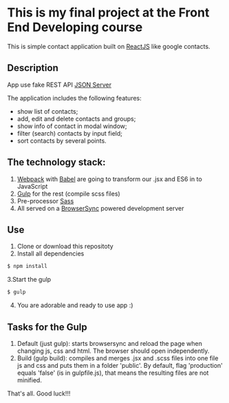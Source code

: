 # This is my final project at the Front End Developing course

This is simple contact application built on [ReactJS](https://reactjs.org/) like google contacts.

## Description
App use fake REST API [JSON Server](https://github.com/typicode/json-server) 

The application includes the following features:
- show list of contacts;
- add, edit and delete contacts and groups;
- show info of contact in modal window;
- filter (search) contacts by input field;
- sort contacts by several points.

## The technology stack:
1. [Webpack](https://webpack.github.io/) with [Babel](https://babeljs.io/) are going to transform our .jsx and ES6 in to JavaScript
2. [Gulp](https://gulpjs.com/) for the rest (compile scss files)
3. Pre-processor [Sass](http://sass-lang.com/)
4. All served on a [BrowserSync](https://www.browsersync.io/) powered development server

## Use
1. Clone or download this repositoty
2. Install all dependencies
```bash
$ npm install
```
3.Start the gulp
```bash
$ gulp
```
4. You are adorable and ready to use app :)

## Tasks for the Gulp
1. Default (just gulp): starts browsersync and reload the page when changing js, css and html. The browser should open independently.
2. Build (gulp build): compiles and merges .jsx and .scss files into one file js and css and puts them in a folder 'public'.
By default, flag 'production' equals 'false' (is in gulpfile.js), that means the resulting files are not minified.

That's all. Good luck!!!
